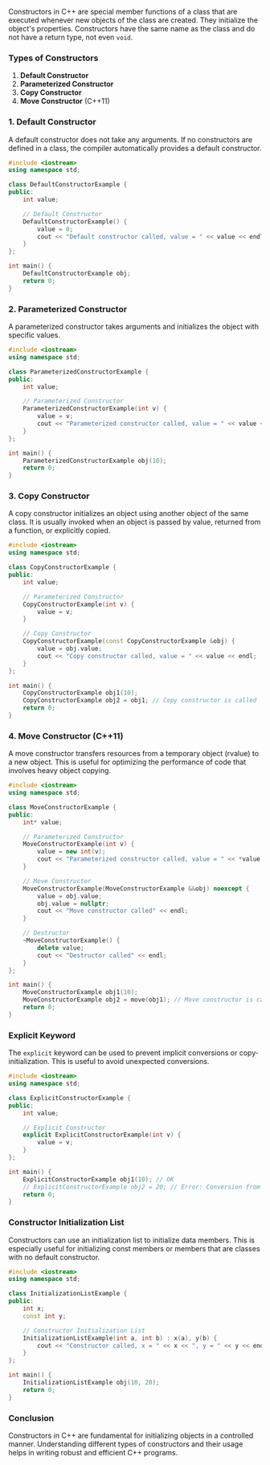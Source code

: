 Constructors in C++ are special member functions of a class that are executed whenever new objects of the class are created. They initialize the object's properties. Constructors have the same name as the class and do not have a return type, not even `void`.

### Types of Constructors

1. **Default Constructor**
2. **Parameterized Constructor**
3. **Copy Constructor**
4. **Move Constructor** (C++11)

### 1. Default Constructor

A default constructor does not take any arguments. If no constructors are defined in a class, the compiler automatically provides a default constructor.

```cpp
#include <iostream>
using namespace std;

class DefaultConstructorExample {
public:
    int value;

    // Default Constructor
    DefaultConstructorExample() {
        value = 0;
        cout << "Default constructor called, value = " << value << endl;
    }
};

int main() {
    DefaultConstructorExample obj;
    return 0;
}
```

### 2. Parameterized Constructor

A parameterized constructor takes arguments and initializes the object with specific values.

```cpp
#include <iostream>
using namespace std;

class ParameterizedConstructorExample {
public:
    int value;

    // Parameterized Constructor
    ParameterizedConstructorExample(int v) {
        value = v;
        cout << "Parameterized constructor called, value = " << value << endl;
    }
};

int main() {
    ParameterizedConstructorExample obj(10);
    return 0;
}
```

### 3. Copy Constructor

A copy constructor initializes an object using another object of the same class. It is usually invoked when an object is passed by value, returned from a function, or explicitly copied.

```cpp
#include <iostream>
using namespace std;

class CopyConstructorExample {
public:
    int value;

    // Parameterized Constructor
    CopyConstructorExample(int v) {
        value = v;
    }

    // Copy Constructor
    CopyConstructorExample(const CopyConstructorExample &obj) {
        value = obj.value;
        cout << "Copy constructor called, value = " << value << endl;
    }
};

int main() {
    CopyConstructorExample obj1(10);
    CopyConstructorExample obj2 = obj1; // Copy constructor is called
    return 0;
}
```

### 4. Move Constructor (C++11)

A move constructor transfers resources from a temporary object (rvalue) to a new object. This is useful for optimizing the performance of code that involves heavy object copying.

```cpp
#include <iostream>
using namespace std;

class MoveConstructorExample {
public:
    int* value;

    // Parameterized Constructor
    MoveConstructorExample(int v) {
        value = new int(v);
        cout << "Parameterized constructor called, value = " << *value << endl;
    }

    // Move Constructor
    MoveConstructorExample(MoveConstructorExample &&obj) noexcept {
        value = obj.value;
        obj.value = nullptr;
        cout << "Move constructor called" << endl;
    }

    // Destructor
    ~MoveConstructorExample() {
        delete value;
        cout << "Destructor called" << endl;
    }
};

int main() {
    MoveConstructorExample obj1(10);
    MoveConstructorExample obj2 = move(obj1); // Move constructor is called
    return 0;
}
```

### Explicit Keyword

The `explicit` keyword can be used to prevent implicit conversions or copy-initialization. This is useful to avoid unexpected conversions.

```cpp
#include <iostream>
using namespace std;

class ExplicitConstructorExample {
public:
    int value;

    // Explicit Constructor
    explicit ExplicitConstructorExample(int v) {
        value = v;
    }
};

int main() {
    ExplicitConstructorExample obj1(10); // OK
    // ExplicitConstructorExample obj2 = 20; // Error: Conversion from int to ExplicitConstructorExample is not allowed
    return 0;
}
```

### Constructor Initialization List

Constructors can use an initialization list to initialize data members. This is especially useful for initializing const members or members that are classes with no default constructor.

```cpp
#include <iostream>
using namespace std;

class InitializationListExample {
public:
    int x;
    const int y;

    // Constructor Initialization List
    InitializationListExample(int a, int b) : x(a), y(b) {
        cout << "Constructor called, x = " << x << ", y = " << y << endl;
    }
};

int main() {
    InitializationListExample obj(10, 20);
    return 0;
}
```

### Conclusion

Constructors in C++ are fundamental for initializing objects in a controlled manner. Understanding different types of constructors and their usage helps in writing robust and efficient C++ programs.